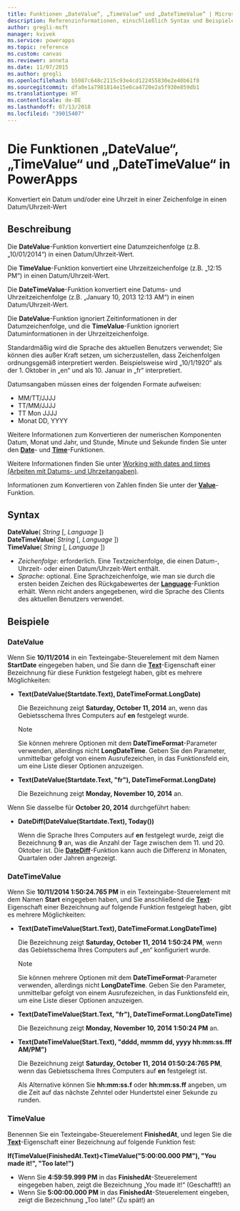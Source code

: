 ```yaml
---
title: Funktionen „DateValue“, „TimeValue“ und „DateTimeValue“ | Microsoft-Dokumentation
description: Referenzinformationen, einschließlich Syntax und Beispielen, für die Funktionen „DateValue“, „TimeValue“ und „DateTimeValue“ in PowerApps
author: gregli-msft
manager: kvivek
ms.service: powerapps
ms.topic: reference
ms.custom: canvas
ms.reviewer: anneta
ms.date: 11/07/2015
ms.author: gregli
ms.openlocfilehash: b5087c648c2115c93e4cd122455830e2e40b61f8
ms.sourcegitcommit: dfa0e1a7981814e15e6ca4720e2a5f930e859db1
ms.translationtype: HT
ms.contentlocale: de-DE
ms.lasthandoff: 07/13/2018
ms.locfileid: "39015407"
---
```

# <a name="datevalue-timevalue-and-datetimevalue-functions-in-powerapps"></a>Die Funktionen „DateValue“, „TimeValue“ und „DateTimeValue“ in PowerApps
Konvertiert ein Datum und/oder eine Uhrzeit in einer Zeichenfolge in einen Datum/Uhrzeit-Wert

## <a name="description"></a>Beschreibung
Die **DateValue**-Funktion konvertiert eine Datumzeichenfolge (z.B. „10/01/2014“) in einen Datum/Uhrzeit-Wert.

Die **TimeValue**-Funktion konvertiert eine Uhrzeitzeichenfolge (z.B. „12:15 PM“) in einen Datum/Uhrzeit-Wert.

Die **DateTimeValue**-Funktion konvertiert eine Datums- und Uhrzeitzeichenfolge (z.B. „January 10, 2013 12:13 AM“) in einen Datum/Uhrzeit-Wert.

Die **DateValue**-Funktion ignoriert Zeitinformationen in der Datumzeichenfolge, und die **TimeValue**-Funktion ignoriert Datuminformationen in der Uhrzeitzeichenfolge.

Standardmäßig wird die Sprache des aktuellen Benutzers verwendet; Sie können dies außer Kraft setzen, um sicherzustellen, dass Zeichenfolgen ordnungsgemäß interpretiert werden. Beispielsweise wird „10/1/1920“ als der 1. Oktober in „en“ und als 10. Januar in „fr“ interpretiert.

Datumsangaben müssen eines der folgenden Formate aufweisen:

* MM/TT/JJJJ
* TT/MM/JJJJ
* TT Mon JJJJ
* Monat DD, YYYY

Weitere Informationen zum Konvertieren der numerischen Komponenten Datum, Monat und Jahr, und Stunde, Minute und Sekunde finden Sie unter den **[Date](function-date-time.md)**- und **[Time](function-date-time.md)**-Funktionen.

Weitere Informationen finden Sie unter [Working with dates and times (Arbeiten mit Datums- und Uhrzeitangaben)](../show-text-dates-times.md).

Informationen zum Konvertieren von Zahlen finden Sie unter der **[Value](function-value.md)**-Funktion.

## <a name="syntax"></a>Syntax
**DateValue**( *String* [, *Language* ])<br>**DateTimeValue**( *String* [, *Language* ])<br>**TimeValue**( *String* [, *Language* ])

* *Zeichenfolge*: erforderlich.  Eine Textzeichenfolge, die einen Datum-, Uhrzeit- oder einen Datum/Uhrzeit-Wert enthält.
* *Sprache*: optional.  Eine Sprachzeichenfolge, wie man sie durch die ersten beiden Zeichen des Rückgabewertes der **[Language](function-language.md)**-Funktion erhält.  Wenn nicht anders angegebenen, wird die Sprache des Clients des aktuellen Benutzers verwendet.  

## <a name="examples"></a>Beispiele
### <a name="datevalue"></a>DateValue
Wenn Sie **10/11/2014** in ein Texteingabe-Steuerelement mit dem Namen **StartDate** eingegeben haben, und Sie dann die **[Text](../controls/properties-core.md)**-Eigenschaft einer Bezeichnung für diese Funktion festgelegt haben, gibt es mehrere Möglichkeiten:

* **Text(DateValue(Startdate.Text), DateTimeFormat.LongDate)**
  
    Die Bezeichnung zeigt **Saturday, October 11, 2014** an, wenn das Gebietsschema Ihres Computers auf **en** festgelegt wurde.
  
    > [!NOTE]
  > Sie können mehrere Optionen mit dem **DateTimeFormat**-Parameter verwenden, allerdings nicht **LongDateTime**. Geben Sie den Parameter, unmittelbar gefolgt von einem Ausrufezeichen, in das Funktionsfeld ein, um eine Liste dieser Optionen anzuzeigen.
* **Text(DateValue(Startdate.Text, "fr"), DateTimeFormat.LongDate)**
  
    Die Bezeichnung zeigt **Monday, November 10, 2014** an.

Wenn Sie dasselbe für **October 20, 2014** durchgeführt haben:

* **DateDiff(DateValue(Startdate.Text), Today())**
  
    Wenn die Sprache Ihres Computers auf **en** festgelegt wurde, zeigt die Bezeichnung **9** an, was die Anzahl der Tage zwischen dem 11. und 20. Oktober ist. Die **[DateDiff](function-dateadd-datediff.md)**-Funktion kann auch die Differenz in Monaten, Quartalen oder Jahren angezeigt.

### <a name="datetimevalue"></a>DateTimeValue
Wenn Sie **10/11/2014 1:50:24.765 PM** in ein Texteingabe-Steuerelement mit dem Namen **Start** eingegeben haben, und Sie anschließend die **[Text](../controls/properties-core.md)**-Eigenschaft einer Bezeichnung auf folgende Funktion festgelegt haben, gibt es mehrere Möglichkeiten:

* **Text(DateTimeValue(Start.Text), DateTimeFormat.LongDateTime)**
  
    Die Bezeichnung zeigt **Saturday, October 11, 2014 1:50:24 PM**, wenn das Gebietsschema Ihres Computers auf „en“ konfiguriert wurde.
  
    > [!NOTE]
  > Sie können mehrere Optionen mit dem **DateTimeFormat**-Parameter verwenden, allerdings nicht **LongDateTime**. Geben Sie den Parameter, unmittelbar gefolgt von einem Ausrufezeichen, in das Funktionsfeld ein, um eine Liste dieser Optionen anzuzeigen.
* **Text(DateTimeValue(Start.Text, "fr"), DateTimeFormat.LongDateTime)**
  
    Die Bezeichnung zeigt **Monday, November 10, 2014 1:50:24 PM** an.
* **Text(DateTimeValue(Start.Text), "dddd, mmmm dd, yyyy hh:mm:ss.fff AM/PM")**
  
    Die Bezeichnung zeigt **Saturday, October 11, 2014 01:50:24:765 PM**, wenn das Gebietsschema Ihres Computers auf **en** festgelegt ist.
  
    Als Alternative können Sie **hh:mm:ss.f** oder **hh:mm:ss.ff** angeben, um die Zeit auf das nächste Zehntel oder Hundertstel einer Sekunde zu runden.

### <a name="timevalue"></a>TimeValue
Benennen Sie ein Texteingabe-Steuerelement **FinishedAt**, und legen Sie die **[Text](../controls/properties-core.md)**-Eigenschaft einer Bezeichnung auf folgende Funktion fest:

**If(TimeValue(FinishedAt.Text)<TimeValue("5:00:00.000 PM"), "You made it!", "Too late!")**

* Wenn Sie **4:59:59.999 PM** in das **FinishedAt**-Steuerelement eingegeben haben, zeigt die Bezeichnung „You made it!“ (Geschafft!) an
* Wenn Sie **5:00:00.000 PM** in das **FinishedAt**-Steuerelement eingeben, zeigt die Bezeichnung „Too late!“ (Zu spät!) an

